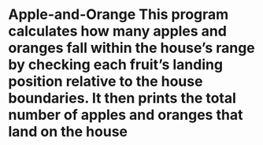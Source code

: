 # Apple-and-Orange This program calculates how many apples and oranges fall within the house’s range by checking each fruit’s landing position relative to the house boundaries. It then prints the total number of apples and oranges that land on the house
